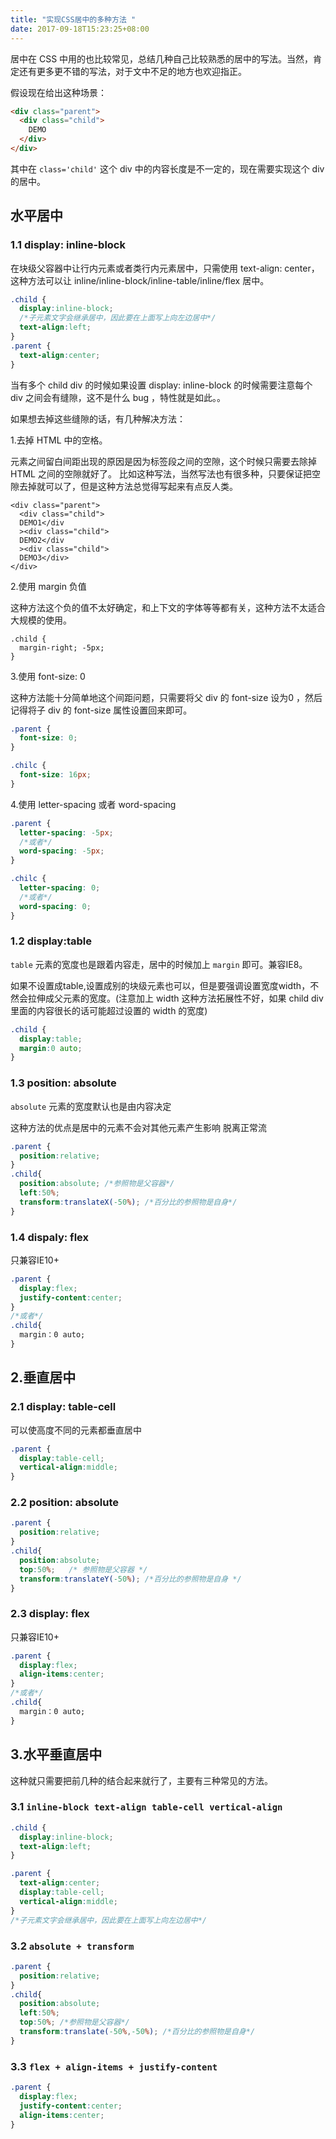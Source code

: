 ```yaml
---
title: "实现CSS居中的多种方法 "
date: 2017-09-18T15:23:25+08:00
---
```

居中在 CSS 中用的也比较常见，总结几种自己比较熟悉的居中的写法。当然，肯定还有更多更不错的写法，对于文中不足的地方也欢迎指正。

假设现在给出这种场景：
```html
<div class="parent">
  <div class="child">
    DEMO
  </div>
</div>
```
其中在 `class='child'` 这个 div 中的内容长度是不一定的，现在需要实现这个 div 的居中。

## 水平居中

### 1.1 display: inline-block
在块级父容器中让行内元素或者类行内元素居中，只需使用 text-align: center，
这种方法可以让 inline/inline-block/inline-table/inline/flex 居中。

```css
.child {
  display:inline-block;
  /*子元素文字会继承居中，因此要在上面写上向左边居中*/
  text-align:left;
}
.parent {
  text-align:center;
}
```


当有多个 child div 的时候如果设置 display: inline-block 的时候需要注意每个 div 之间会有缝隙，这不是什么 bug ，特性就是如此。。

如果想去掉这些缝隙的话，有几种解决方法：

1.去掉 HTML 中的空格。

元素之间留白间距出现的原因是因为标签段之间的空隙，这个时候只需要去除掉 HTML 之间的空隙就好了。
比如这种写法，当然写法也有很多种，只要保证把空隙去掉就可以了，但是这种方法总觉得写起来有点反人类。
```
<div class="parent">
  <div class="child">
  DEMO1</div
  ><div class="child">
  DEMO2</div
  ><div class="child">
  DEMO3</div>
</div>
```

2.使用 margin 负值

这种方法这个负的值不太好确定，和上下文的字体等等都有关，这种方法不太适合大规模的使用。
```
.child {
  margin-right; -5px;
}
```

3.使用 font-size: 0

这种方法能十分简单地这个间距问题，只需要将父 div 的 font-size 设为0 ，然后记得将子 div 的 font-size 属性设置回来即可。

```css
.parent {
  font-size: 0;
}

.chilc {
  font-size: 16px;
}
```
4.使用 letter-spacing 或者 word-spacing

```css
.parent {
  letter-spacing: -5px;
  /*或者*/
  word-spacing: -5px;
}

.chilc {
  letter-spacing: 0;
  /*或者*/
  word-spacing: 0;
}
```


### 1.2 display:table

`table` 元素的宽度也是跟着内容走，居中的时候加上 `margin` 即可。兼容IE8。

如果不设置成table,设置成别的块级元素也可以，但是要强调设置宽度width，不然会拉伸成父元素的宽度。(注意加上 width 这种方法拓展性不好，如果 child div 里面的内容很长的话可能超过设置的 width 的宽度)

```css
.child {
  display:table;
  margin:0 auto;
}
```
### 1.3 position: absolute

`absolute` 元素的宽度默认也是由内容决定

这种方法的优点是居中的元素不会对其他元素产生影响 脱离正常流

```css
.parent {
  position:relative;
}
.child{
  position:absolute; /*参照物是父容器*/
  left:50%;
  transform:translateX(-50%); /*百分比的参照物是自身*/
}
```

### 1.4 dispaly: flex

只兼容IE10+

```css
.parent {
  display:flex;
  justify-content:center;
}
/*或者*/
.child{
  margin：0 auto;
}
```

## 2.垂直居中

### 2.1 display: table-cell

可以使高度不同的元素都垂直居中

```css
.parent {
  display:table-cell;
  vertical-align:middle;
}
```

### 2.2 position: absolute

```css
.parent {
  position:relative;
}
.child{
  position:absolute;
  top:50%;   /* 参照物是父容器 */
  transform:translateY(-50%); /*百分比的参照物是自身 */
}
```

### 2.3 display: flex

只兼容IE10+

```css
.parent {
  display:flex;
  align-items:center;
}
/*或者*/
.child{
  margin：0 auto;
}
```
## 3.水平垂直居中

这种就只需要把前几种的结合起来就行了，主要有三种常见的方法。

### 3.1 `inline-block text-align table-cell vertical-align`

```css
.child {
  display:inline-block;
  text-align:left;
}

.parent {
  text-align:center;
  display:table-cell;
  vertical-align:middle;
}
/*子元素文字会继承居中，因此要在上面写上向左边居中*/
```

### 3.2 `absolute + transform`

```css
.parent {
  position:relative;
}
.child{
  position:absolute;
  left:50%;
  top:50%; /*参照物是父容器*/
  transform:translate(-50%,-50%); /*百分比的参照物是自身*/
}
```

### 3.3 `flex + align-items + justify-content`

```css
.parent {
  display:flex;
  justify-content:center;
  align-items:center;
}
```
